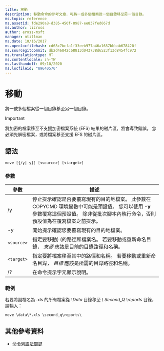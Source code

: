 ```yaml
---
title: 移動
description: 移動命令的參考文章，可將一或多個檔案從一個目錄移至另一個目錄。
ms.topic: reference
ms.assetid: fde290a8-d385-450f-8987-ee837fed667d
ms.author: lizross
author: eross-msft
manager: mtillman
ms.date: 10/16/2017
ms.openlocfilehash: cd68c7bcfa1f33eeb977a46a1687bbbab678420f
ms.sourcegitcommit: db2d46842c68813d043738d6523f13d8454fc972
ms.translationtype: MT
ms.contentlocale: zh-TW
ms.lasthandoff: 09/10/2020
ms.locfileid: "89640570"
---
```

# <a name="move"></a>移動

將一或多個檔案從一個目錄移至另一個目錄。

> [!IMPORTANT]
> 將加密的檔案移至不支援加密檔案系統 (EFS) 結果的磁片區，將會導致錯誤。 您必須先解密檔案，或將檔案移至支援 EFS 的磁片區。

## <a name="syntax"></a>語法

```
move [{/y|-y}] [<source>] [<target>]
```

### <a name="parameters"></a>參數

| 參數 | 描述 |
| --------- | ----------- |
| /y | 停止提示確認是否要覆寫現有的目的地檔案。 此參數在 COPYCMD 環境變數中可能是預設值。 您可以使用 **-y** 參數覆寫這個預設值。 除非從批次腳本內執行命令，否則預設值為在覆寫檔案之前提示。 |
| -y | 開始提示確認您要覆寫現有的目的地檔案。 |
| `<source>` | 指定要移動)  (的路徑和檔案名。 若要移動或重新命名目錄， *來源* 應該是目前的目錄路徑和名稱。 |
| `<target>` | 指定要將檔案移至其中的路徑和名稱。 若要移動或重新命名目錄， *目標* 應該是所需的目錄路徑和名稱。 |
| /? | 在命令提示字元顯示說明。 |

### <a name="examples"></a>範例

若要將副檔名為 .xls 的所有檔案從 *\Data* 目錄移至 *\ Second_Q \reports* 目錄，請輸入：

```
move \data\*.xls \second_q\reports\
```

## <a name="additional-references"></a>其他參考資料

- [命令列語法關鍵](command-line-syntax-key.md)
